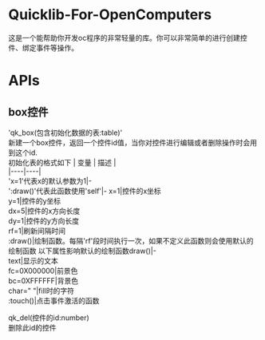 # Quicklib-For-OpenComputers
这是一个能帮助你开发oc程序的非常轻量的库。你可以非常简单的进行创建控件、绑定事件等操作。

# APIs
## box控件

'qk_box(包含初始化数据的表:table)'  
新建一个box控件，返回一个控件id值，当你对控件进行编辑或者删除操作时会用到这个id.  
初始化表的格式如下
| 变量 | 描述 |  
|----|----|  
'x=1'代表x的默认参数为1|-  
':draw()'代表此函数使用'self'|-
x=1|控件的x坐标  
y=1|控件的y坐标  
dx=5|控件的x方向长度  
dy=1|控件的y方向长度  
rf=1|刷新间隔时间   
:draw()|绘制函数。每隔'rf'段时间执行一次，如果不定义此函数则会使用默认的绘制函数
以下属性影响默认的绘制函数draw()|-  
text|显示的文本  
fc=0X000000|前景色  
bc=0XFFFFFF|背景色  
char=" "|fill时的字符  
:touch()|点击事件激活的函数

qk_del(控件的id:number)  
删除此id的控件  
